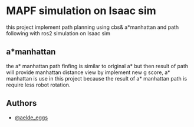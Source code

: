 # MAPF simulation on Isaac sim

this project implement path planning using cbs& a*manhattan and path following with ros2 simulation on Isaac sim 


## a*manhattan
the a* manhattan path finfing is similar to original a* but then result of path will provide manhattan distance view by implement new g score, a* manhattan is use in this project because the result of a* manhattan path is require less robot rotation.
## Authors

- [@aelde_eggs](suppalerk1561@gmail.com)

